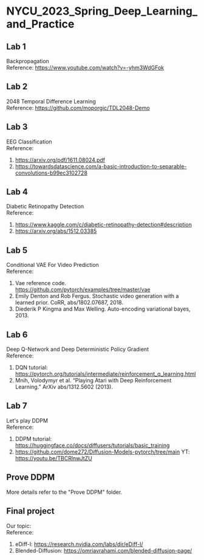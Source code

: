# NYCU_2023_Spring_Deep_Learning_and_Practice
## Lab 1
Backpropagation  
Reference: https://www.youtube.com/watch?v=-yhm3WdGFok
## Lab 2
2048 Temporal Difference Learning  
Reference: https://github.com/moporgic/TDL2048-Demo
## Lab 3
EEG Classification  
Reference:  
1. https://arxiv.org/pdf/1611.08024.pdf  
2. https://towardsdatascience.com/a-basic-introduction-to-separable-convolutions-b99ec3102728
## Lab 4
Diabetic Retinopathy Detection  
Reference:  
1. https://www.kaggle.com/c/diabetic-retinopathy-detection#description  
2. https://arxiv.org/abs/1512.03385
## Lab 5
Conditional VAE For Video Prediction  
Reference:  
1. Vae reference code. https://github.com/pytorch/examples/tree/master/vae  
2. Emily Denton and Rob Fergus. Stochastic video generation with a learned prior. CoRR, abs/1802.07687, 2018.  
3. Diederik P Kingma and Max Welling. Auto-encoding variational bayes, 2013.  
## Lab 6
Deep Q-Network and Deep Deterministic Policy Gradient  
Reference:  
1. DQN tutorial: https://pytorch.org/tutorials/intermediate/reinforcement_q_learning.html  
2. Mnih, Volodymyr et al. “Playing Atari with Deep Reinforcement Learning.” ArXiv abs/1312.5602 (2013).  
## Lab 7
Let's play DDPM  
Reference:  
1. DDPM tutorial: https://huggingface.co/docs/diffusers/tutorials/basic_training
2. https://github.com/dome272/Diffusion-Models-pytorch/tree/main YT: https://youtu.be/TBCRlnwJtZU  
## Prove DDPM  
More details refer to the "Prove DDPM" folder.
## Final project
Our topic:  
Reference:  
1. eDiff-I: https://research.nvidia.com/labs/dir/eDiff-I/
2. Blended-Diffusion: https://omriavrahami.com/blended-diffusion-page/
